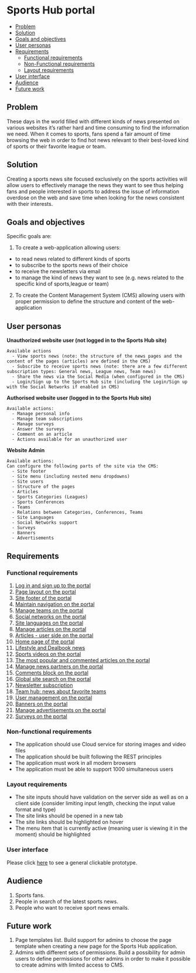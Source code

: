 # Sports Hub portal

- [Problem](#problem)
- [Solution](#solution)
- [Goals and objectives](#goals-and-objectives)
- [User personas](#user-personas)
- [Requirements](#requirements)
  - [Functional requirements](#functional-requirements)
  - [Non-Functional requirements](#non-functional-requirements)
  - [Layout requirements](#layout-requirements)
- [User interface](#user-interface)
- [Audience](#audience)
- [Future work](#future-work)

## Problem

These days in the world filled with different kinds of news presented on various websites it’s rather hard and time consuming to find the information we need. When it comes to sports, fans spend a fair amount of time browsing the web in order to find hot news relevant to their best-loved kind of sports or their favorite league or team.

## Solution

Creating a sports news site focused exclusively on the sports activities will allow users to effectively manage the news they want to see thus helping fans and people interested in sports to address the issue of information overdose on the web and save time when looking for the news consistent with their interests.

## Goals and objectives

Specific goals are:
1. To create a web-application allowing users:
  - to read news related to different kinds of sports
  - to subscribe to the sports news of their choice
  - to receive the newsletters via email
  - to manage the kind of news they want to see (e.g. news related to the specific kind of sports,league or team)

2. To create the Content Management System (CMS) allowing users with proper permission to define the structure and content of the web-application

## User personas

**Unauthorized website user (not logged in to the Sports Hub site)**

    Available actions
      - View sports news (note: the structure of the news pages and the content of the pages (articles) are defined in the CMS)
      - Subscribe to receive sports news (note: there are a few different subscription types: General news, League news, Team news)
      - Share the news via the Social Media (when configured in the CMS)
      - Login/Sign up to the Sports Hub site (including the Login/Sign up with the Social Networks if enabled in CMS)

**Authorised website user (logged in to the Sports Hub site)**

    Available actions:
      - Manage personal info
      - Manage team subscriptions
      - Manage surveys
      - Answer the surveys
      - Comment on an article
      - Actions available for an unauthorized user

**Website Admin**

    Available actions:
    Can configure the following parts of the site via the CMS:
      - Site footer
      - Site menu (including nested menu dropdowns)
      - Site users
      - Structure of the pages
      - Articles
      - Sports Categories (Leagues)
      - Sports Conferences
      - Teams
      - Relations between Categories, Conferences, Teams
      - Site Languages
      - Social Networks support
      - Surveys
      - Banners
      - Advertisements

## Requirements

### Functional requirements

1. [Log in and sign up to the portal](/products/sport_news_portal/web_application_features/log_in_and_sign_up/)
2. [Page layout on the portal](/products/sport_news_portal/web_application_features/project_layout/)
3. [Site footer of the portal](/products/sport_news_portal/web_application_features/site_footer/)
4. [Maintain navigation on the portal](/products/sport_news_portal/web_application_features/maintain_navigation/)
5. [Manage teams on the portal](/products/sport_news_portal/web_application_features/manage_the_teams/)
6. [Social networks on the portal](/products/sport_news_portal/web_application_features/social_networks/)
7. [Site languages on the portal](/products/sport_news_portal/web_application_features/site_languages/)
8. [Manage articles on the portal](/products/sport_news_portal/web_application_features/manage_articles/)
9. [Articles - user side on the portal](/products/sport_news_portal/web_application_features/articles_user_side/)
10. [Home page of the portal](/products/sport_news_portal/web_application_features/home_page/)
11. [Lifestyle and Dealbook news](/products/sport_news_portal/web_application_features/lifestyle_dealbook_news/)
12. [Sports videos on the portal](/products/sport_news_portal/web_application_features/video_page/)
13. [The most popular and commented articles on the portal](/products/sport_news_portal/web_application_features/most_popular_and_commented/)
14. [Manage news partners on the portal](/products/sport_news_portal/web_application_features/manage_news_partners/)
15. [Comments block on the portal](/products/sport_news_portal/web_application_features/comments/)
16. [Global site search on the portal](/products/sport_news_portal/web_application_features/global_site_search/)
17. [Newsletter subscription](/products/sport_news_portal/web_application_features/newsletter_email/)
18. [Team hub: news about favorite teams](/products/sport_news_portal/web_application_features/team_hub/)
19. [User management on the portal](/products/sport_news_portal/web_application_features/user_management/)
20. [Banners on the portal](/products/sport_news_portal/web_application_features/banners/)
21. [Manage advertisements on the portal](/products/sport_news_portal/web_application_features/manage_ads/)
22. [Surveys on the portal](/products/sport_news_portal/web_application_features/surveys/)

### Non-functional requirements

- The application should use Cloud service for storing images and video files
- The application should be built following the REST principles
- The application must work in all modern browsers
- The application must be able to support 1000 simultaneous users

### Layout requirements

- The site inputs should have validation on the server side as well as on a client side (consider limiting input length, checking the input value format and type)
- The site links should be opened in a new tab
- The site links should be highlighted on hover
- The menu item that is currently active (meaning user is viewing it in the moment) should be highlighted

### User interface

Please click [here](https://www.figma.com/proto/JVDTph8VY9Ye7kz8BTDxhJ/1-Sport-News-General-Prototype?node-id=0%3A2&viewport=592%2C442%2C1&scaling=min-zoom) to see a general clickable prototype.

## Audience

1. Sports fans.
2. People in search of the latest sports news.
3. People who want to receive sport news emails.

## Future work

1. Page templates list. Build support for admins to choose the page template when creating a new page for the Sports Hub application.
2. Admins with different sets of permissions. Build a possibility for admin users to define permissions for other admins in order to make it possible to create admins with limited access to CMS.
